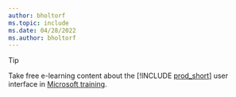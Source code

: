 ```yaml
---
author: bholtorf
ms.topic: include
ms.date: 04/28/2022
ms.author: bholtorf
---
```

> [!TIP]
> Take free e-learning content about the [!INCLUDE [prod_short](prod_short.md)] user interface in [Microsoft training](/training/dynamics365/business-central?WT.mc_id=dyn365bc_landingpage-docs).
